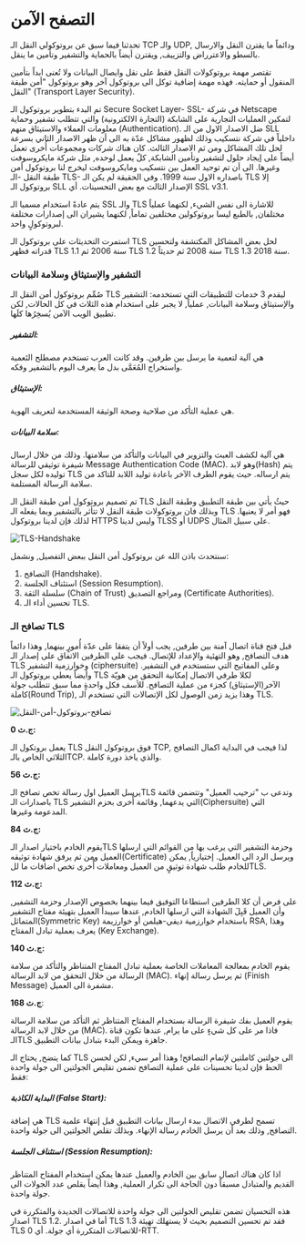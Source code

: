 # التصفح الآمن



تحدثنا فيما سبق عن بروتوكولي النقل الـ TCP والـ UDP, ودائماً ما يقترن النقل والارسال بالسطو والاعترراض والتزييف, ويقترن أيضاً بالحماية والتشفير وتأمين ما ينقل. 

تقتصر مهمة بروتوكولات النقل فقط على نقل وايصال البيانات ولا تُعنى ابداً بتأمين المنقول أو حمايته.  فهذه مهمة إضافية توكل الى بروتوكول آخر وهو بروتوكول "أمن طبقة النقل" (Transport Layer Security).



تم البدء بتطوير بروتوكول الـ Secure Socket Layer- SSL- في شركة Netscape لتمكين العمليات التجارية على الشابكة (التجارة الالكترونية) والتي تتطلب تشفير وحماية معلومات العملاء والاستيثاق منهم (Authentication).  ضل الاصدار الاول من الـ SLL داخلياً في شركة نتسكيب وذلك لظهور مشاكل عدّة به الى أن ظهر الاصدار الثاني بسرعة لحل تلك المشاكل ومن ثم الاصدار الثالث. كان هناك شركات ومجموعات أُخرى تعمل أيضاً على إيجاد حلول لتشفير وتأمين الشابكة, كلٌ يعمل لوحده, مثل شركة مايكروسوفت وغيرها. الى أن تم توحيد العمل بين نتسكيب ومايكروسوفت ليخرج لنا بروتوكول أمن طبقة النقل -الـ  TLS- باصداره الاول سنة 1999. وفي الحقيقة لم يكن الـ TLS إلا بروتوكول الـ SLL الإصدار الثالث مع بعض التحسينات. أي SSL v3.1.



يتم عادةً استخدام مسميا الـ SSL والـ TLS للاشارة الى نفس الشيء, لكنهما عملياً مختلفان, بالطبع ليسا بروتوكولين مختلفين تماماً, لكنهما يشيران الى إصدارات مختلفة لبروتوكولٍ واحد.



استمرت التحديثات على بروتوكول الـ TLS لحل بعض المشاكل المكتشفة ولتحسين قدراته فظهر TLS 1.1 سنة 2006 ثم TLS 1.2 سنة 2008 ثم حديثاً TLS 1.3 سنة 2018.



### التشفير والإستيثاق وسلامة البيانات

صُمِّم بروتوكول أمن النقل الـ TLS ليقدم 3 خدمات للتطبيقات التي تستخدمه: التشفير والإستيثاق وسلامة البيانات, عملياً, لا يجبر على استخدام هذه الثلاث في كل الحالات, لكن تطبيق الويب الآمن يُسخِرُها كلَها.

##### التشفير:

هي آلية لتعمية ما يرسل بين طرفين. وقد كانت العرب تستخدم مصطلح التَعمية واستخراج المُعَمَّى بدل ما يعرف اليوم بالتشفير وفكه. 

##### الإستيثاق:

هي عملية التأكد من صلاحية وصحة الوثيقة المستخدمة لتعريف الهوية. 

##### سلامة البيانات:

هي آلية لكشف العبث والتزوير في البيانات والتأكد من سلامتها. وذلك من خلال ارسال شيفرة توثيقي للرسالة Message Authentication Code (MAC). وهو لابد(Hash) يتم توليده لكل سجل TLS يتم ارساله. حيث يقوم الطرف الآخر باعادة توليد اللابد للتاكد من سلامة الرسالة المستلمة.



تم تصميم بروتوكول أمن طبقة النقل الـ TLS حيثُ يأتي بين طبقة التطبيق وطبقة النقل وبذلك فان بروتوكولات طبقة النقل لا تتأثر بالتشفير وبما يفعله الـ TLS فهو أمر لا يعنيها. لذلك فإن لدينا بروتوكول HTTPS وليس لدينا TLSS أو UDPS على سبيل المثال.



![TLS-Handshake](/home/hartha/Desktop/TLS-Handshake.svg)





سنتحدث باذن الله عن بروتوكول أمن النقل ببعض التفصيل, ونشمل:

1. التصافح (Handshake).
2. استئناف الجلسة (Session Resumption).
3. سلسلة الثقة (Chain of Trust) ومراجع التصديق (Certificate Authorities).
4. تحسين أداء الـ TLS.



### تصافح الـ TLS 

قبل فتح قناة اتصال آمنة بين طرفين, يجب أولاً أن يتفقا على عدّة أُمورٍ بينهما, وهذا دائماً هدف التصافح, وهو التهئية والإعداد للإتصال. فيجب على الطرفين الاتفاق على إصدار الـ TLS وخوارزمية التشفير (ciphersuite) وعلى المفاتيح التي ستستخدم في التشفير. وأيضاً يعطي بروتوكول الـ TLS لكلا طرفي الاتصال إمكانية التحقق من هويّة الآخر(الإستيثاق) كجزء من عملية التصافح. للأسف فكل واحدةٍ مما سبق تتطلب جولة كاملة(Round Trip), وهذا يزيد زمن الوصول لكل الإتصالات التي تستخدم الـ TLS.



![تصافح-بروتوكول-أمن-النقل](/home/hartha/Desktop/تصافح-بروتوكول-أمن-النقل.svg)

**0 ج.ث:**

 يعمل بروتكول الـ TLS فوق بروتوكول النقل TCP, لذا فيجب في البداية اكمال التصافح الثلاثي الخاص بالـTCP. والذي ياخذ دورة كاملة.



**56 ج.ث:**

يرسل العميل اول رسالة تخص تصافح الـTLS وتدعى ب "ترحيب العميل" وتتضمن قائمة باصدارات الـ TLS التي يدعهما, وقائمة أٌخرى بحزم التشفير(Ciphersuite) التي المدعومة وغيرها. 



**84 ج.ث:**

يقوم الخادم باختيار اصدار الـTLS وحزمة التشفير التي يرغب بها من القوائم التي ارسلها العميل ومن ثم يرفق شهادة توثيقه(Certificate) ويرسل الرد الى العميل. إختيارياً, يمكن للخادم طلب شهادة توثيقٍ من العميل ومعاملات أُخرى تخص اضافات ما للTLS.



**112 ج.ث:**

على فرض أن كلا الطرفين استطاعا التوفيق فيما بينهما بخصوص الإصدار وحزمة التشفير, وأن العميل قَبِلَ الشهادة التي ارسلها الخادم, عندها سيبدأ العميل بتهيئة مفتاح التشفير المتماثل(Symmetric Key) باستخدام خوارزمية ديفي-هيلمن أو خوارزيمة RSA, وهذا يعرف بعملية تبادل المفتاح (Key Exchange).



**140 ج.ث:**

يقوم الخادم  بمعالجة المعاملات الخاصة بعملية تبادل المفتاح المتناظر والتأكد من سلامة الرسالة من خلال التحقق من لابد الرسالة (MAC). ثم يرسل رسالة إنهاء (Finish Message) مشفرة الى العميل.



**168 ج.ث**:

يقوم العميل بفك شيفرة الرسالة بستخدام المفتاح المتناظر ثم التأكد من سلامة الرسالة من خلال لابد الرسالة (MAC). فاذا مر على كل شيءٍ على ما يرام, عندها تكون قناة الـTLS جاهزة ويمكن البدء بتبادل بيانات التطبيق.



كما يتضح, يحتاج الـ TLS الى جولتين كاملتين لإتمام التصافح! وهذا أمر سيء, لكن لحسن الحظ فإن لدينا تحسينات على عملية التصافح تضمن تقليص الجولتين الى جولة واحدة فقط:



##### البداية الكاذبة (False Start): 

هي إضافة TLS تسمح لطرفي الاتصال ببدء ارسال بيانات التطبيق قبل إنتهاء علمية التصافح, وذلك بعد أن يرسل الخادم رسالة الإنهاء. وبذلك تقلص الجولتين الى جولة واحدة.



##### استئناف الجلسة (Session Resumption):

اذا كان هناك اتصال سابق بين الخادم والعميل عندها يمكن استخدام المفتاح المتناظر القديم والمتبادل مسبقاً دون الحاجة الى تكرار العملية, وهذا أيضاً يقلص عدد الجولات الى جولة واحدة.



هذه التحسيان تضمن تقليص الجولتين الى جولة واحدة للاتصالات الجديدة والمتكررة في اصدار TLS 1.2. أما في اصدار TLS 1.3 فقد تم تحسين التصميم بحيث لا يستهلك تهيئة TLS للاتصالات المتكررة أي جولة. أي 0-RTT.











